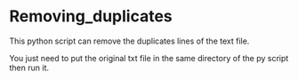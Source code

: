 Removing_duplicates
===================

This python script can remove the duplicates lines of the text file.

You just need to put the original txt file in the same directory of the py script then run it.
